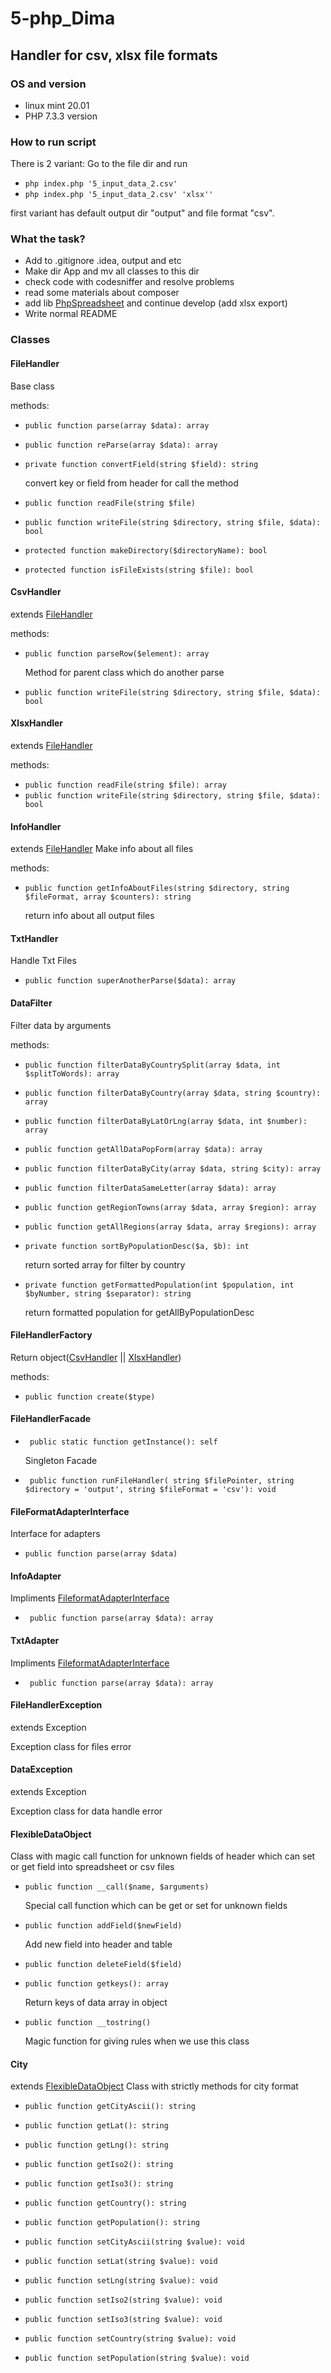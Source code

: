 5-php_Dima
==========
Handler for csv, xlsx file formats
----------------------------------
### OS and version
- linux mint 20.01
- PHP 7.3.3 version
### How to run script
There is 2 variant:
Go to the file dir and run

- `php index.php '5_input_data_2.csv'`
- `php index.php '5_input_data_2.csv' 'xlsx''`

first variant has default output dir "output" and file format "csv".

### What the task?

- Add to .gitignore .idea, output and etc
- Make dir App and mv all classes to this dir 
- check code with codesniffer and resolve problems
- read some materials about composer
- add lib [PhpSpreadsheet](https://github.com/PHPOffice/PhpSpreadsheet) and continue develop (add xlsx export)
- Write normal README

### Classes
#### FileHandler
Base class 

methods:
- `public function parse(array $data): array`
- `public function reParse(array $data): array`
- `private function convertField(string $field): string`

   convert key or field from header for call the method
- `public function readFile(string $file)`
- `public function writeFile(string $directory, string $file, $data): bool`
- `protected function makeDirectory($directoryName): bool`
- `protected function isFileExists(string $file): bool`


#### CsvHandler
extends [FileHandler](#FileHandler)

methods:

- `public function parseRow($element): array`

  Method for parent class which do another parse
- `public function writeFile(string $directory, string $file, $data): bool`


#### XlsxHandler
extends [FileHandler](#FileHandler)

methods:

- `public function readFile(string $file): array`
- `public function writeFile(string $directory, string $file, $data): bool`


#### InfoHandler
extends [FileHandler](#FileHandler)
Make info about all files 

methods:

- `public function getInfoAboutFiles(string $directory, string $fileFormat, array $counters): string`

  return info about all output files 

#### TxtHandler
Handle Txt Files 

- `public function superAnotherParse($data): array`

#### DataFilter
Filter data by arguments 

methods:

- `public function filterDataByCountrySplit(array $data, int $splitToWords): array`
- `public function filterDataByCountry(array $data, string $country): array`
- `public function filterDataByLatOrLng(array $data, int $number): array`
- `public function getAllDataPopForm(array $data): array`
- `public function filterDataByCity(array $data, string $city): array`
- `public function filterDataSameLetter(array $data): array`
- `public function getRegionTowns(array $data, array $region): array`
- `public function getAllRegions(array $data, array $regions): array`
- `private function sortByPopulationDesc($a, $b): int`

   return sorted array for filter by country
- `private function getFormattedPopulation(int $population, int $byNumber, string $separator): string`

   return formatted population for getAllByPopulationDesc


#### FileHandlerFactory
Return object([CsvHandler](#CsvHandler) || [XlsxHandler](#XlsxHandler))

methods:

- `public function create($type)`

#### FileHandlerFacade

- ` public static function getInstance(): self` 

  Singleton Facade
- ` public function runFileHandler(
  string $filePointer,
  string $directory = 'output',
  string $fileFormat = 'csv'): void`

#### FileFormatAdapterInterface
Interface for adapters 

- `public function parse(array $data)`

#### InfoAdapter
Impliments [FileformatAdapterInterface](#FileFormatAdapterInterface)

- ` public function parse(array $data): array`


#### TxtAdapter
Impliments [FileformatAdapterInterface](#FileFormatAdapterInterface)

- ` public function parse(array $data): array`

#### FileHandlerException
extends Exception

Exception class for files error 

#### DataException
extends Exception

Exception class for data handle error 

#### FlexibleDataObject
Class with magic call function for unknown fields of header
which can set or get field into spreadsheet or csv files 

- `public function __call($name, $arguments)`

  Special call function which can be get or set for unknown fields

- `public function addField($newField)`

  Add new field into header and table

- `public function deleteField($field)`
- `public function getkeys(): array`

   Return keys of data array in object
- `public function __tostring()`
 
  Magic function for giving rules when we use this class

#### City 
extends [FlexibleDataObject](#FlexibleDataObject)
Class with strictly methods for city format  
- `public function getCityAscii(): string`
- `public function getLat(): string`
- `public function getLng(): string`
- `public function getIso2(): string`
- `public function getIso3(): string`
- `public function getCountry(): string`
- `public function getPopulation(): string`


- `public function setCityAscii(string $value): void`
- `public function setLat(string $value): void`
- `public function setLng(string $value): void`
- `public function setIso2(string $value): void`
- `public function setIso3(string $value): void`
- `public function setCountry(string $value): void`
- `public function setPopulation(string $value): void`